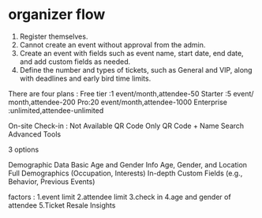 # organizer flow

1. Register themselves.
2. Cannot create an event without approval from the admin.
3. Create an event with fields such as event name, start date, end date, and add custom fields as needed.
4. Define the number and types of tickets, such as General and VIP, along with deadlines and early bird time limits.

There are four plans :
Free tier :1 event/month,attendee-50
Starter :5 event/ month,attendee-200
Pro:20 event/month,attendee-1000
Enterprise :unlimited,attendee-unlimited


On-site Check-in : Not Available	QR Code Only	QR Code + Name Search	Advanced Tools

3 options

Demographic Data	Basic Age and Gender Info	Age, Gender, and Location	Full Demographics (Occupation, Interests)	In-depth Custom Fields (e.g., Behavior, Previous Events)


factors : 
1.event limit
2.attendee limit
3.check in
4.age and gender of attendee
5.Ticket Resale Insights
